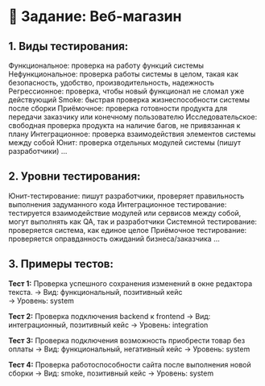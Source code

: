# 📝 Задание: Веб-магазин

## 1. Виды тестирования:
Функциональное:
проверка на работу функций системы
Нефункциональное:
проверка работы системы в целом, такая как безопасность, удобство, производительность, надежность
Регрессионное:
проверка, чтобы новый функционал не сломал уже действующий
Smoke:
быстрая проверка жизнеспособности системы после сборки
Приёмочное:
проверка готовности продукта для передачи заказчику или конечному пользователю
Исследовательское:
свободная проверка продукта на наличие багов, не привязанная к плану
Интеграционное:
проверка взаимодействия элементов системы между собой 
Юнит:
проверка отдельных модулей системы (пишут разработчики)
…

## 2. Уровни тестирования:
Юнит-тестирование:
пишут разработчики, проверяет правильность выполнения задуманного кода
Интеграционное тестирование:
тестируется взаимодействие модулей или сервисов между собой, могут выполнять как QA, так и разработчики
Системной тестирование:
проверяется система, как единое целое
Приёмочное тестирование:
проверяется оправданность ожиданий бизнеса/заказчика
…

## 3. Примеры тестов:

**Тест 1:** Проверка успешного сохранения изменений в окне редактора текста.
→ Вид: функциональный, позитивный кейс  
→ Уровень: system

**Тест 2:** Проверка подключения backend к frontend
→ Вид: интеграционный, позитивный кейс
→ Уровень: integration

**Тест 3:** Проверка подключения возможность приобрести товар без оплаты
→ Вид: функциональный, негативный кейс
→ Уровень: system

**Тест 4:** Проверка работоспособности сайта после выполнения новой сборки
→ Вид: smoke, позитивный кейс
→ Уровень: system
